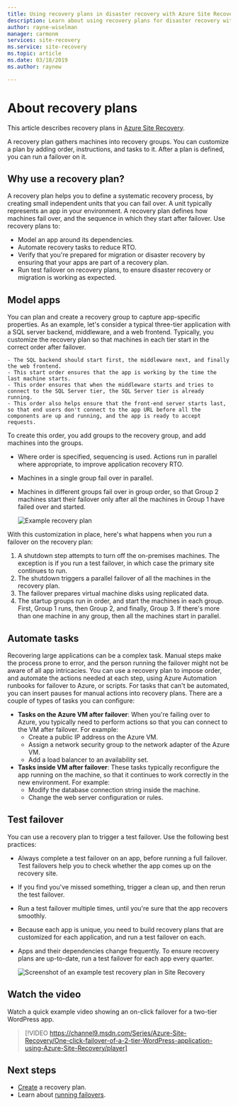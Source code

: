 ```yaml
---
title: Using recovery plans in disaster recovery with Azure Site Recovery | Microsoft Docs
description: Learn about using recovery plans for disaster recovery with the Azure Site Recovery service. 
author: rayne-wiselman
manager: carmonm
services: site-recovery
ms.service: site-recovery
ms.topic: article
ms.date: 03/18/2019
ms.author: raynew

---
```

# About recovery plans

This article describes recovery plans in [Azure Site Recovery](site-recovery-overview.md).

A recovery plan gathers machines into recovery groups. You can customize a plan by adding order, instructions, and tasks to it. After a plan is defined, you can run a failover on it.



## Why use a recovery plan?

A recovery plan helps you to define a systematic recovery process, by creating small independent units that you can fail over. A unit typically represents an app in your environment. A recovery plan defines how machines fail over, and the sequence in which they start after failover. Use recovery plans to:

* Model an app around its dependencies.
* Automate recovery tasks to reduce RTO.
* Verify that you're prepared for migration or disaster recovery by ensuring that your apps are part of a recovery plan.
* Run test failover on recovery plans, to ensure disaster recovery or migration is working as expected.


## Model apps

You can plan and create a recovery group to capture app-specific properties. As an example, let's consider a typical three-tier application with a SQL server backend, middleware, and a web frontend. Typically, you customize the recovery plan so that machines in each tier start in the correct order after failover.

	- The SQL backend should start first, the middleware next, and finally the web frontend.
	- This start order ensures that the app is working by the time the last machine starts.
	- This order ensures that when the middleware starts and tries to connect to the SQL Server tier, the SQL Server tier is already running. 
	- This order also helps ensure that the front-end server starts last, so that end users don't connect to the app URL before all the components are up and running, and the app is ready to accept requests.

To create this order, you add groups to the recovery group, and add machines into the groups.
- Where order is specified, sequencing is used. Actions run in parallel where appropriate, to improve application recovery RTO.
- Machines in a single group fail over in parallel.
- Machines in different groups fail over in group order, so that Group 2 machines start their failover only after all the machines in Group 1 have failed over and started.

	![Example recovery plan](./media/recovery-plan-overview/rp.png)

With this customization in place, here's what happens when you run a failover on the recovery plan: 

1. A shutdown step attempts to turn off the  on-premises machines. The exception is if you run a test failover, in which case the primary site continues to run. 
2. The shutdown triggers a parallel failover of all the machines in the recovery plan.
3. The failover prepares virtual machine disks using replicated data.
4. The startup groups run in order, and start the machines in each group. First, Group 1 runs, then Group 2, and finally, Group 3. If there's more than one machine in any group, then all the machines start in parallel.


## Automate tasks

Recovering large applications can be a complex task. Manual steps make the process prone to error, and the person running the failover might not be aware of all app intricacies. You can use a recovery plan to impose order, and automate the actions needed at each step, using Azure Automation runbooks for failover to Azure, or scripts. For tasks that can't be automated, you can insert pauses for manual actions into recovery plans. There are a couple of types of tasks you can configure:

* **Tasks on the Azure VM after failover**: When you're failing over to Azure, you typically need to perform actions so that you can connect to the VM after failover. For example: 
	* Create a public IP address on the Azure VM.
	* Assign a network security group to the network adapter of the Azure VM.
	* Add a load balancer to an availability set.
* **Tasks inside VM after failover**: These tasks typically reconfigure the app running on the machine, so that it continues to work correctly in the new environment. For example:
	* Modify the database connection string inside the machine.
	* Change the web server configuration or rules.


## Test failover

You can use a recovery plan to trigger a test failover. Use the following best practices:

- Always complete a test failover on an app, before running a full failover. Test failovers help you to check whether the app comes up on the recovery site.
- If you find you've missed something, trigger a clean up, and then rerun the test failover. 
- Run a test failover multiple times, until you're sure that the app recovers smoothly.
- Because each app is unique, you need to build recovery plans that are customized for each application, and run a test failover on each.
- Apps and their dependencies change frequently. To ensure recovery plans are up-to-date, run a test failover for each app every quarter.

	![Screenshot of an example test recovery plan in Site Recovery](./media/recovery-plan-overview/rptest.png)

## Watch the video

Watch a quick example video showing an on-click failover for a two-tier WordPress app.
    
> [!VIDEO https://channel9.msdn.com/Series/Azure-Site-Recovery/One-click-failover-of-a-2-tier-WordPress-application-using-Azure-Site-Recovery/player]



## Next steps

- [Create](site-recovery-create-recovery-plans.md) a recovery plan.
- Learn about [running failovers](site-recovery-failover.md).  
